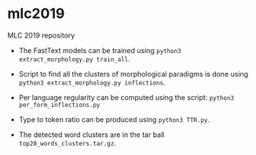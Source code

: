 # mlc2019
MLC 2019 repository

- The FastText models can be trained using `python3 extract_morphology.py train_all`.

- Script to find all the clusters of morphological paradigms is done using `python3 extract_morphology.py inflections`.

- Per language regularity can be computed using the script: `python3 per_form_inflections.py`

- Type to token ratio can be produced using `python3 TTR.py`.

- The detected word clusters are in the tar ball `top20_words_clusters.tar.gz`.
